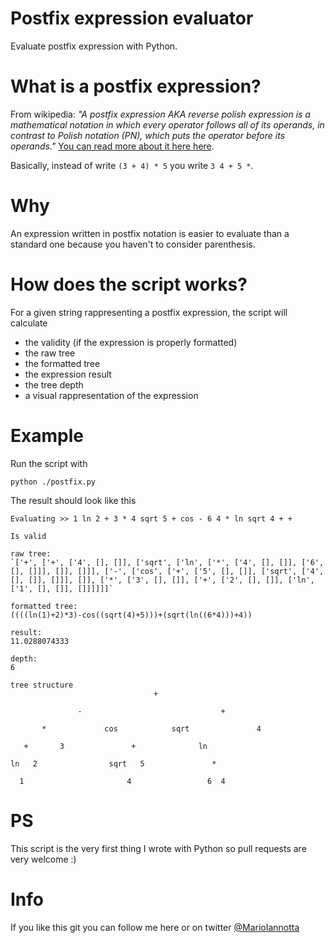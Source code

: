 # Postfix expression evaluator
Evaluate postfix expression with Python.

# What is a postfix expression?
From wikipedia: _"A postfix expression AKA reverse polish expression is a mathematical notation in which every operator follows all of its operands, in contrast to Polish notation (PN), which puts the operator before its operands."_ 
[You can read more about it here here](https://en.wikipedia.org/wiki/Reverse_Polish_notation).

Basically, instead of write `(3 + 4) * 5` you write `3 4 + 5 *`.

# Why
An expression written in postfix notation is easier to evaluate than a standard one because you haven't to consider parenthesis.

# How does the script works?
For a given string rappresenting a postfix expression, the script will calculate 
- the validity (if the expression is properly formatted)
- the raw tree
- the formatted tree
- the expression result
- the tree depth
- a visual rappresentation of the expression

# Example

Run the script with 
```
python ./postfix.py
```

The result should look like this
```
Evaluating >> 1 ln 2 + 3 * 4 sqrt 5 + cos - 6 4 * ln sqrt 4 + +

Is valid

raw tree:
`['+', ['+', ['4', [], []], ['sqrt', ['ln', ['*', ['4', [], []], ['6', [], []]], []], []]], ['-', ['cos', ['+', ['5', [], []], ['sqrt', ['4', [], []], []]], []], ['*', ['3', [], []], ['+', ['2', [], []], ['ln', ['1', [], []], []]]]]]`

formatted tree:
((((ln(1)+2)*3)-cos((sqrt(4)+5)))+(sqrt(ln((6*4)))+4))

result:
11.0288074333

depth:
6

tree structure             
                                +

               -                               +

       *             cos            sqrt               4

   +       3               +              ln

ln   2                sqrt   5               *

  1                       4                 6  4
  ```

# PS
This script is the very first thing I wrote with Python so pull requests are very welcome :)

# Info
If you like this git you can follow me here or on twitter [@MarioIannotta](http://www.twitter.com/marioiannotta)
